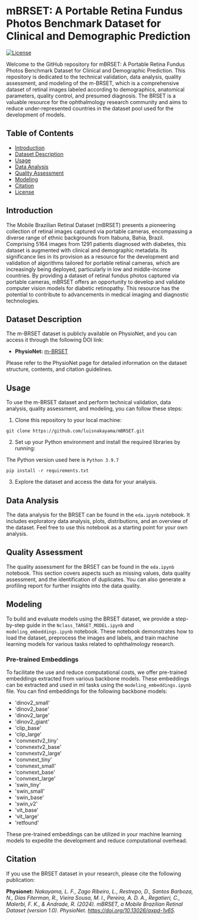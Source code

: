 # mBRSET: A Portable Retina Fundus Photos Benchmark Dataset for Clinical and Demographic Prediction 

[![License](https://img.shields.io/badge/license-MIT-blue.svg)](LICENSE)


Welcome to the GitHub repository for mBRSET: A Portable Retina Fundus Photos Benchmark Dataset for Clinical and Demographic Prediction. This repository is dedicated to the technical validation, data analysis, quality assessment, and modeling of the m-BRSET, which is a comprehensive dataset of retinal images labeled according to demographics, anatomical parameters, quality control, and presumed diagnosis. The BRSET is a valuable resource for the ophthalmology research community and aims to reduce under-represented countries in the dataset pool used for the development of models.

## Table of Contents
- [Introduction](#introduction)
- [Dataset Description](#dataset-description)
- [Usage](#usage)
- [Data Analysis](#data-analysis)
- [Quality Assessment](#quality-assessment)
- [Modeling](#modeling)
- [Citation](#citation)
- [License](#license)

## Introduction
The Mobile Brazilian Retinal Dataset (mBRSET) presents a pioneering collection of retinal images captured via portable cameras, encompassing a diverse range of ethnic backgrounds from Itabuna, Bahia, Brazil. Comprising 5164 images from 1291 patients diagnosed with diabetes, this dataset is augmented with clinical and demographic metadata. Its significance lies in its provision as a resource for the development and validation of algorithms tailored for portable retinal cameras, which are increasingly being deployed, particularly in low and middle-income countries. By providing a dataset of retinal fundus photos captured via portable cameras, mBRSET offers an opportunity to develop and validate computer vision models for diabetic retinopathy. This resource has the potential to contribute to advancements in medical imaging and diagnostic technologies.

## Dataset Description
The m-BRSET dataset is publicly available on PhysioNet, and you can access it through the following DOI link:

- **PhysioNet:** [m-BRSET](https://www.physionet.org/content/mbrset/1.0/)

Please refer to the PhysioNet page for detailed information on the dataset structure, contents, and citation guidelines.

## Usage
To use the m-BRSET dataset and perform technical validation, data analysis, quality assessment, and modeling, you can follow these steps:

1. Clone this repository to your local machine:
```
git clone https://github.com/luisnakayama/mBRSET.git
```

2. Set up your Python environment and install the required libraries by running:

The Python version used here is `Python 3.9.7`
```
pip install -r requirements.txt
```

3. Explore the dataset and access the data for your analysis.

## Data Analysis
The data analysis for the BRSET can be found in the `eda.ipynb` notebook. It includes exploratory data analysis, plots, distributions, and an overview of the dataset. Feel free to use this notebook as a starting point for your own analysis.

## Quality Assessment
The quality assessment for the BRSET can be found in the `eda.ipynb` notebook. This section covers aspects such as missing values, data quality assessment, and the identification of duplicates. You can also generate a profiling report for further insights into the data quality.

## Modeling
To build and evaluate models using the BRSET dataset, we provide a step-by-step guide in the `Nclass_TARGET_MODEL.ipynb` and `modeling_embeddings.ipynb` notebook. These notebook demonstrates how to load the dataset, preprocess the images and labels, and train machine learning models for various tasks related to ophthalmology research.

### Pre-trained Embeddings
To facilitate the use and reduce computational costs, we offer pre-trained embeddings extracted from various backbone models. These embeddings can be extracted and used in ml tasks using the `modeling_embeddings.ipynb` file. You can find embeddings for the following backbone models:

- 'dinov2_small'
- 'dinov2_base'
- 'dinov2_large'
- 'dinov2_giant'
- 'clip_base'
- 'clip_large'
- 'convnextv2_tiny'
- 'convnextv2_base'
- 'convnextv2_large'
- 'convnext_tiny'
- 'convnext_small'
- 'convnext_base'
- 'convnext_large'
- 'swin_tiny'
- 'swin_small'
- 'swin_base'
- 'swin_v2'
- 'vit_base'
- 'vit_large'
- 'retfound'

These pre-trained embeddings can be utilized in your machine learning models to expedite the development and reduce computational overhead.


## Citation
If you use the BRSET dataset in your research, please cite the following publication:

**Physionet:** *Nakayama, L. F., Zago Ribeiro, L., Restrepo, D., Santos Barboza, N., Dias Fiterman, R., Vieira Sousa, M. l., Pereira, A. D. A., Regatieri, C., Malerbi, F. K., & Andrade, R. (2024). mBRSET, a Mobile Brazilian Retinal Dataset (version 1.0). PhysioNet. https://doi.org/10.13026/qxpd-1y65.*
